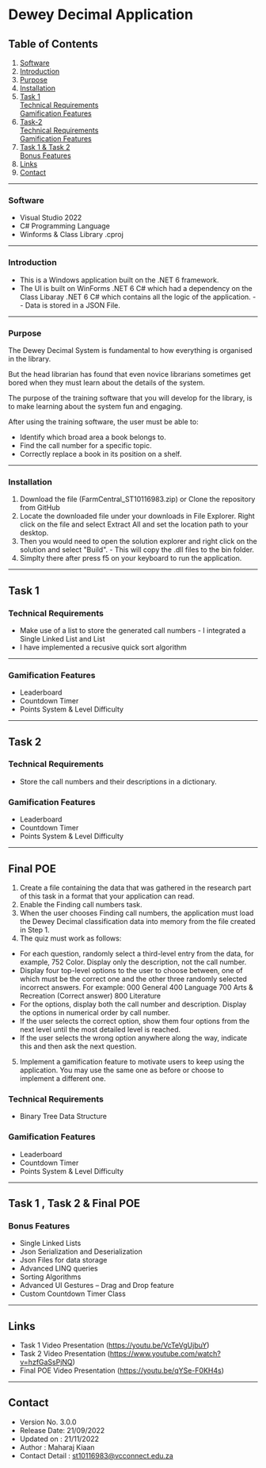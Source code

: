 # Dewey Decimal Application 

## Table of Contents
1. [Software](#Software)
2. [Introduction](#Introduction)
3. [Purpose](#Purpose)
4. [Installation](#Installation)
5. [Task 1](#Task-1)  
[Technical Requirements](#Technical-Requirements)  
[Gamification Features](#Gamification-Features)
6. [Task-2](#Task-2)  
[Technical Requirements](#Technical-Requirements-1)  
[Gamification Features](#Gamification-Features-1)  
7. [Task 1 & Task 2](#Task-1-&-Task-2)  
[Bonus Features](#Bonus-Features)  
8. [Links](#Links)
9. [Contact](#Contact)
--- 

### Software
-  Visual Studio 2022
-  C# Programming Language
-  Winforms & Class Library .cproj
---

### Introduction
-  This is a Windows application built on the .NET 6 framework. 
-  The UI is built on WinForms .NET 6 C# which had a dependency on the Class Libaray .NET 6 C# which contains all the logic of the application.
-- Data is stored in a JSON File.
---

### Purpose
The Dewey Decimal System is fundamental to how everything is organised in the library.

But the head librarian has found that even novice librarians sometimes get bored when they must learn about the details of the system. 

The purpose of the training software that you will develop for the library, is to make learning about the system fun and engaging.

After using the training software, the user must be able to:

-  Identify which broad area a book belongs to.
-  Find the call number for a specific topic.
-  Correctly replace a book in its position on a shelf.
---

### Installation
1.  Download the file (FarmCentral_ST10116983.zip) or Clone the repository from GitHub  
2.  Locate the downloaded file under your downloads in File Explorer. Right click on the file and select Extract All and set the location path to your desktop.  
3.  Then you would need to open the solution explorer and right click on the solution and select "Build". - This will copy the .dll files to the bin folder.  
4.  Simplty there after press f5 on your keyboard to run the application.  
---

## Task 1

### Technical Requirements
-  Make use of a list to store the generated call numbers - I integrated a Single Linked List and List
-  I have implemented a recusive quick sort algorithm 
---

### Gamification Features
-  Leaderboard
-  Countdown Timer
-  Points System & Level Difficulty
---

## Task 2

### Technical Requirements
-  Store the call numbers and their descriptions in a dictionary.

### Gamification Features
-  Leaderboard
-  Countdown Timer
-  Points System & Level Difficulty
---
## Final POE
1.  Create a file containing the data that was gathered in the research part of this task in a format that your application can read.  
2.  Enable the Finding call numbers task.  
3.  When the user chooses Finding call numbers, the application must load the Dewey Decimal classification data into memory from the file created in Step 1.  
4.  The quiz must work as follows:
-  For each question, randomly select a third-level entry from the data, for example, 752 Color. Display only the description, not the call number.  
-  Display four top-level options to the user to choose between, one of which must be the correct one and the other three randomly selected incorrect answers. For example: 000 General 400 Language 700 Arts & Recreation (Correct answer) 800 Literature  
- For the options, display both the call number and description. Display the options in numerical order by call number.  
- If the user selects the correct option, show them four options from the next level until the most detailed level is reached.  
- If the user selects the wrong option anywhere along the way, indicate this and then ask the next question.  
5. Implement a gamification feature to motivate users to keep using the application. You may use the same one as before or choose to implement a different one.  

### Technical Requirements
-  Binary Tree Data Structure

### Gamification Features
-  Leaderboard
-  Countdown Timer
-  Points System & Level Difficulty
---

## Task 1 , Task 2 & Final POE

### Bonus Features
-  Single Linked Lists
-  Json Serialization and Deserialization
-  Json Files for data storage
-  Advanced LINQ queries
-  Sorting Algorithms
-  Advanced UI Gestures – Drag and Drop feature
-  Custom Countdown Timer Class
---

## Links
-  Task 1 Video Presentation (https://youtu.be/VcTeVgUjbuY)   
-  Task 2 Video Presentation (https://www.youtube.com/watch?v=hzfGaSsPjNQ)
-  Final POE Video Presentation (https://youtu.be/qYSe-F0KH4s)
---

## Contact
-  Version No. 3.0.0
-  Release Date: 21/09/2022
-  Updated on : 21/11/2022
-  Author : Maharaj Kiaan
-  Contact Detail : st10116983@vcconnect.edu.za
